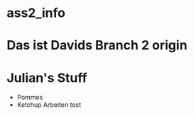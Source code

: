 # ass2_info


Das ist Davids Branch 2 origin
=======
# Julian's Stuff

- Pommes
- Ketchup
Arbeiten
test